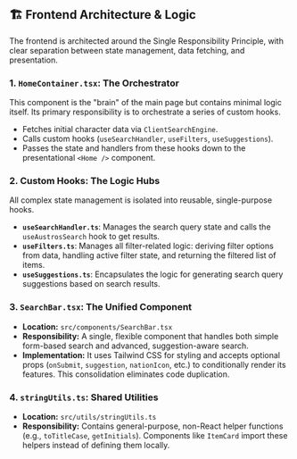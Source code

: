 ## 🏗️ Frontend Architecture & Logic

The frontend is architected around the Single Responsibility Principle, with clear separation between state management, data fetching, and presentation.

### 1. `HomeContainer.tsx`: The Orchestrator

This component is the "brain" of the main page but contains minimal logic itself. Its primary responsibility is to orchestrate a series of custom hooks.

-   Fetches initial character data via `ClientSearchEngine`.
-   Calls custom hooks (`useSearchHandler`, `useFilters`, `useSuggestions`).
-   Passes the state and handlers from these hooks down to the presentational `<Home />` component.

### 2. Custom Hooks: The Logic Hubs

All complex state management is isolated into reusable, single-purpose hooks.

-   **`useSearchHandler.ts`**: Manages the search query state and calls the `useAustrosSearch` hook to get results.
-   **`useFilters.ts`**: Manages all filter-related logic: deriving filter options from data, handling active filter state, and returning the filtered list of items.
-   **`useSuggestions.ts`**: Encapsulates the logic for generating search query suggestions based on search results.

### 3. `SearchBar.tsx`: The Unified Component

-   **Location:** `src/components/SearchBar.tsx`
-   **Responsibility:** A single, flexible component that handles both simple form-based search and advanced, suggestion-aware search.
-   **Implementation:** It uses Tailwind CSS for styling and accepts optional props (`onSubmit`, `suggestion`, `nationIcon`, etc.) to conditionally render its features. This consolidation eliminates code duplication.

### 4. `stringUtils.ts`: Shared Utilities

-   **Location:** `src/utils/stringUtils.ts`
-   **Responsibility:** Contains general-purpose, non-React helper functions (e.g., `toTitleCase`, `getInitials`). Components like `ItemCard` import these helpers instead of defining them locally.